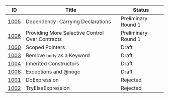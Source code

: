 |                  ID|                           Title|  Status|
|--------------------|--------------------------------|--------|
|[1005](./DIP1005.md)|Dependency-Carrying Declarations|Preliminary Round 1|
|[1006](./DIP1006.md)|Providing More Selective Control Over Contracts|Preliminary Round 1|
|[1000](./DIP1000.md)|                 Scoped Pointers|Draft|
|[1003](./DIP1003.md)|      Remove `body` as a Keyword|Draft|
|[1004](./DIP1004.md)|          Inherited Constructors|Draft|
|[1008](./DIP1008.md)|            Exceptions and @nogc|Draft|
|[1001](./DIP1001.md)|                    DoExpression|Rejected|
|[1002](./DIP1002.md)|               TryElseExpression|Rejected|
